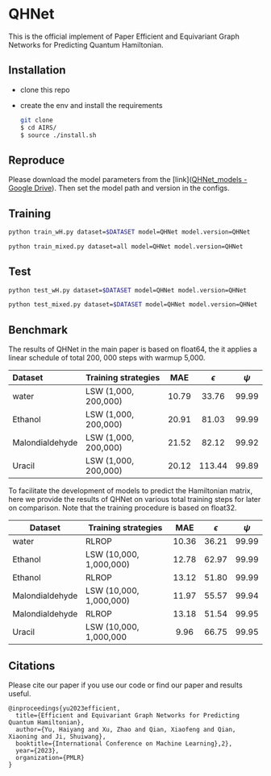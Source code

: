 # QHNet

This is the official implement of Paper Efficient and Equivariant Graph Networks for Predicting Quantum Hamiltonian.

## Installation

- clone this repo
- create the env and install the requirements
  
  ```bash
  git clone 
  $ cd AIRS/
  $ source ./install.sh
  ```

## Reproduce

Please download the model parameters from the [link]([QHNet_models - Google Drive](https://drive.google.com/drive/folders/1GzJimKOaxU-fiyhgKVWWaJ5juNqbJT3N?usp=sharing)).
Then set the model path and version in the configs.

## Training

```bash
python train_wH.py dataset=$DATASET model=QHNet model.version=QHNet
```

```bash
python train_mixed.py dataset=all model=QHNet model.version=QHNet
```

## Test

```bash
python test_wH.py dataset=$DATASET model=QHNet model.version=QHNet
```

```bash
python test_mixed.py dataset=$DATASET model=QHNet model.version=QHNet
```

## Benchmark

The results of QHNet in the main paper is based on float64, the it applies a linear schedule of total 200, 000 steps with warmup 5,000.

| Dataset         | Training strategies  | MAE   | $\epsilon$ | $\psi$ |
|:--------------- | -------------------- |:-----:|:----------:|:------:|
| water           | LSW (1,000, 200,000) | 10.79 | 33.76      | 99.99  |
| Ethanol         | LSW (1,000, 200,000) | 20.91 | 81.03      | 99.99  |
| Malondialdehyde | LSW (1,000, 200,000) | 21.52 | 82.12      | 99.92  |
| Uracil          | LSW (1,000, 200,000) | 20.12 | 113.44     | 99.89  |



To facilitate the development of models to predict the Hamiltonian matrix, 
here we provide the results of QHNet on various total training steps 
for later on comparison. Note that the training procedure is based on float32.

| Dataset         | Training strategies     | MAE   | $\epsilon$ | $\psi$ |
| --------------- | ----------------------- |:-----:|:----------:|:------:|
| water           | RLROP                   | 10.36 | 36.21      | 99.99  |
| Ethanol         | LSW (10,000, 1,000,000) | 12.78 | 62.97      | 99.99  |
| Ethanol         | RLROP                   | 13.12 | 51.80      | 99.99  |
| Malondialdehyde | LSW (10,000, 1,000,000) | 11.97 | 55.57      | 99.94  |
| Malondialdehyde | RLROP                   | 13.18 | 51.54      | 99.95  |
| Uracil          | LSW (10,000, 1,000,000  | 9.96  | 66.75      | 99.95  |





## Citations

Please cite our paper if you use our code or find our paper and results useful.

```
@inproceedings{yu2023efficient,
  title={Efficient and Equivariant Graph Networks for Predicting Quantum Hamiltonian},
  author={Yu, Haiyang and Xu, Zhao and Qian, Xiaofeng and Qian, Xiaoning and Ji, Shuiwang},
  booktitle={International Conference on Machine Learning},2},
  year={2023},
  organization={PMLR}
}
```
